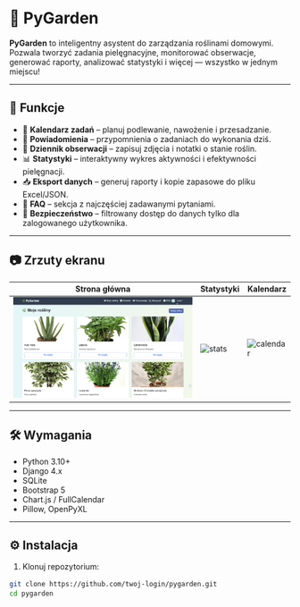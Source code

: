 # 🌿 PyGarden

**PyGarden** to inteligentny asystent do zarządzania roślinami domowymi. Pozwala tworzyć zadania pielęgnacyjne, monitorować obserwacje, generować raporty, analizować statystyki i więcej — wszystko w jednym miejscu!

---

## 🚀 Funkcje

- 📅 **Kalendarz zadań** – planuj podlewanie, nawożenie i przesadzanie.
- 🧠 **Powiadomienia** – przypomnienia o zadaniach do wykonania dziś.
- 📸 **Dziennik obserwacji** – zapisuj zdjęcia i notatki o stanie roślin.
- 📊 **Statystyki** – interaktywny wykres aktywności i efektywności pielęgnacji.
- 📥 **Eksport danych** – generuj raporty i kopie zapasowe do pliku Excel/JSON.
- 🧾 **FAQ** – sekcja z najczęściej zadawanymi pytaniami.
- 🦺 **Bezpieczeństwo** – filtrowany dostęp do danych tylko dla zalogowanego użytkownika.

---

## 📷 Zrzuty ekranu

| Strona główna | Statystyki | Kalendarz |
|---------------|------------|-----------|
| ![home](screenshots/home.png) | ![stats](screenshots/stats.png) | ![calendar](screenshots/calendar.png) |

---

## 🛠️ Wymagania

- Python 3.10+
- Django 4.x
- SQLite
- Bootstrap 5
- Chart.js / FullCalendar
- Pillow, OpenPyXL

---

## ⚙️ Instalacja

1. Klonuj repozytorium:

```bash
git clone https://github.com/twoj-login/pygarden.git
cd pygarden
